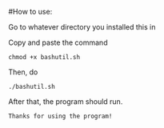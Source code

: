 #How to use:

Go to whatever directory you installed this in

Copy and paste the command

`chmod +x bashutil.sh`

Then, do

`./bashutil.sh`

After that, the program should run.

```
Thanks for using the program!
```
